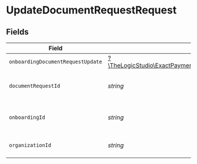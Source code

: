 # UpdateDocumentRequestRequest


## Fields

| Field                                                                                                                                  | Type                                                                                                                                   | Required                                                                                                                               | Description                                                                                                                            |
| -------------------------------------------------------------------------------------------------------------------------------------- | -------------------------------------------------------------------------------------------------------------------------------------- | -------------------------------------------------------------------------------------------------------------------------------------- | -------------------------------------------------------------------------------------------------------------------------------------- |
| `onboardingDocumentRequestUpdate`                                                                                                      | [?\TheLogicStudio\ExactPayments\Models\Shared\OnboardingDocumentRequestUpdate](../../models/shared/OnboardingDocumentRequestUpdate.md) | :heavy_minus_sign:                                                                                                                     | N/A                                                                                                                                    |
| `documentRequestId`                                                                                                                    | *string*                                                                                                                               | :heavy_check_mark:                                                                                                                     | The Document Request identifier.                                                                                                       |
| `onboardingId`                                                                                                                         | *string*                                                                                                                               | :heavy_check_mark:                                                                                                                     | The Onboarding Application identifier.                                                                                                 |
| `organizationId`                                                                                                                       | *string*                                                                                                                               | :heavy_check_mark:                                                                                                                     | The Organization identifier.                                                                                                           |